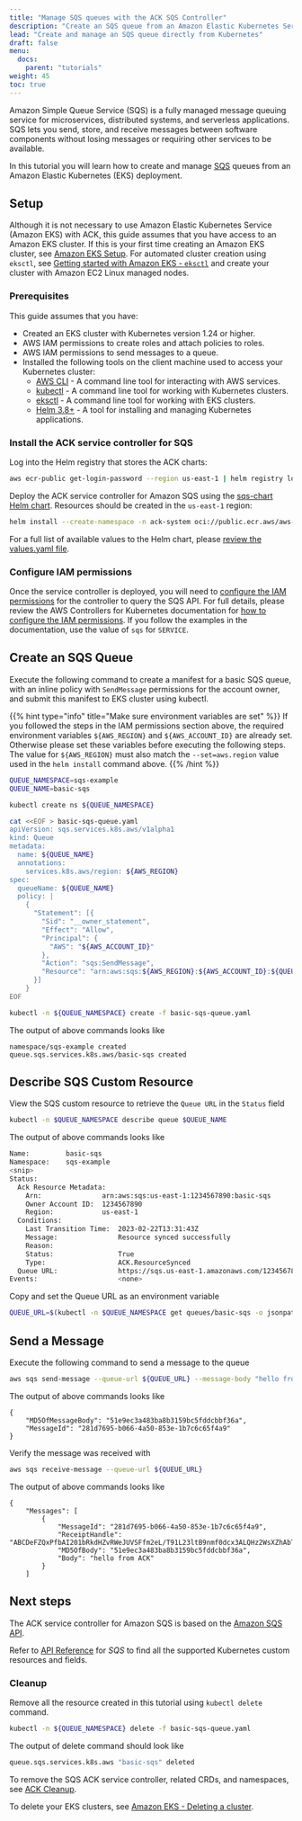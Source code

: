 ```yaml
---
title: "Manage SQS queues with the ACK SQS Controller"
description: "Create an SQS queue from an Amazon Elastic Kubernetes Service (EKS) deployment."
lead: "Create and manage an SQS queue directly from Kubernetes"
draft: false
menu:
  docs:
    parent: "tutorials"
weight: 45
toc: true
---
```


Amazon Simple Queue Service (SQS) is a fully managed message queuing service for microservices, distributed systems, and
serverless applications. SQS lets you send, store, and receive messages between software components
without losing messages or requiring other services to be available.

In this tutorial you will learn how to create and manage [SQS](https://aws.amazon.com/rds/aurora/serverless/) queues
from an Amazon Elastic Kubernetes (EKS) deployment.

## Setup

Although it is not necessary to use Amazon Elastic Kubernetes Service (Amazon EKS) with ACK, this guide assumes that you
have access to an Amazon EKS cluster. If this is your first time creating an Amazon EKS cluster, see [Amazon EKS
Setup](https://docs.aws.amazon.com/deep-learning-containers/latest/devguide/deep-learning-containers-eks-setup.html).
For automated cluster creation using `eksctl`, see [Getting started with Amazon EKS -
`eksctl`](https://docs.aws.amazon.com/eks/latest/userguide/getting-started-eksctl.html) and create your cluster with
Amazon EC2 Linux managed nodes.

### Prerequisites

This guide assumes that you have:

- Created an EKS cluster with Kubernetes version 1.24 or higher.
- AWS IAM permissions to create roles and attach policies to roles.
- AWS IAM permissions to send messages to a queue.
- Installed the following tools on the client machine used to access your Kubernetes cluster:
  - [AWS CLI](https://docs.aws.amazon.com/cli/latest/userguide/install-cliv1.html) - A command line tool for interacting
    with AWS services.
  - [kubectl](https://docs.aws.amazon.com/eks/latest/userguide/install-kubectl.html) - A command line tool for working
    with Kubernetes clusters.
  - [eksctl](https://docs.aws.amazon.com/eks/latest/userguide/eksctl.html) - A command line tool for working with EKS
    clusters.
  - [Helm 3.8+](https://helm.sh/docs/intro/install/) - A tool for installing and managing Kubernetes applications.

### Install the ACK service controller for SQS

Log into the Helm registry that stores the ACK charts:
```bash
aws ecr-public get-login-password --region us-east-1 | helm registry login --username AWS --password-stdin public.ecr.aws
```

Deploy the ACK service controller for Amazon SQS using the [sqs-chart Helm chart](https://gallery.ecr.aws/aws-controllers-k8s/sqs-chart). Resources should be created in the `us-east-1` region:

```bash
helm install --create-namespace -n ack-system oci://public.ecr.aws/aws-controllers-k8s/sqs-chart --version=v0.0.3 --generate-name --set=aws.region=us-east-1
```

For a full list of available values to the Helm chart, please [review the values.yaml file](https://github.com/aws-controllers-k8s/sqs-controller/blob/main/helm/values.yaml).

### Configure IAM permissions

Once the service controller is deployed, you will need to [configure the IAM permissions][irsa-permissions] for the
controller to query the SQS API. For full details, please review the AWS Controllers for Kubernetes documentation for
[how to configure the IAM permissions][irsa-permissions]. If you follow the examples in the documentation, use the value
of `sqs` for `SERVICE`.

## Create an SQS Queue

Execute the following command to create a manifest for a basic SQS queue, with an inline policy with `SendMessage`
permissions for the account owner, and submit this manifest to EKS cluster using kubectl.

{{% hint type="info" title="Make sure environment variables are set" %}}
If you followed the steps in the IAM permissions section above, the required environment variables `${AWS_REGION}` and
`${AWS_ACCOUNT_ID}` are already set. Otherwise please set these variables before executing the following steps. The value for `${AWS_REGION}` must also match the `--set=aws.region` value used in the `helm install` command above.
{{% /hint %}}

```bash
QUEUE_NAMESPACE=sqs-example
QUEUE_NAME=basic-sqs

kubectl create ns ${QUEUE_NAMESPACE}

cat <<EOF > basic-sqs-queue.yaml
apiVersion: sqs.services.k8s.aws/v1alpha1
kind: Queue
metadata:
  name: ${QUEUE_NAME}
  annotations:
    services.k8s.aws/region: ${AWS_REGION}
spec:
  queueName: ${QUEUE_NAME}
  policy: |
    {
      "Statement": [{
        "Sid": "__owner_statement",
        "Effect": "Allow",
        "Principal": {
          "AWS": "${AWS_ACCOUNT_ID}"
        },
        "Action": "sqs:SendMessage",
        "Resource": "arn:aws:sqs:${AWS_REGION}:${AWS_ACCOUNT_ID}:${QUEUE_NAME}"
      }]
    }
EOF

kubectl -n ${QUEUE_NAMESPACE} create -f basic-sqs-queue.yaml
```

The output of above commands looks like

```
namespace/sqs-example created
queue.sqs.services.k8s.aws/basic-sqs created
```

## Describe SQS Custom Resource

View the SQS custom resource to retrieve the `Queue URL` in the `Status` field

```bash
kubectl -n $QUEUE_NAMESPACE describe queue $QUEUE_NAME
```

The output of above commands looks like

```bash
Name:         basic-sqs
Namespace:    sqs-example
<snip>
Status:
  Ack Resource Metadata:
    Arn:               arn:aws:sqs:us-east-1:1234567890:basic-sqs
    Owner Account ID:  1234567890
    Region:            us-east-1
  Conditions:
    Last Transition Time:  2023-02-22T13:31:43Z
    Message:               Resource synced successfully
    Reason:                
    Status:                True
    Type:                  ACK.ResourceSynced
  Queue URL:               https://sqs.us-east-1.amazonaws.com/1234567890/basic-sqs
Events:                    <none>
```

Copy and set the Queue URL as an environment variable

```bash
QUEUE_URL=$(kubectl -n $QUEUE_NAMESPACE get queues/basic-sqs -o jsonpath='{.status.queueURL}')
```

## Send a Message

Execute the following command to send a message to the queue

```bash
aws sqs send-message --queue-url ${QUEUE_URL} --message-body "hello from ACK"
```

The output of above commands looks like

```
{
    "MD5OfMessageBody": "51e9ec3a483ba8b3159bc5fddcbbf36a",
    "MessageId": "281d7695-b066-4a50-853e-1b7c6c65f4a9"
}
```

Verify the message was received with

```bash
aws sqs receive-message --queue-url ${QUEUE_URL}
```

The output of above commands looks like

```
{
    "Messages": [
        {
            "MessageId": "281d7695-b066-4a50-853e-1b7c6c65f4a9",
            "ReceiptHandle": "ABCDeFZQxPfbAI201bRkdHZvRWeJUVSFfm2eL/T91L23ltB9nmf0dcx3ALQHz2WsXZhAbThZR+Ns5rX42+OjySNG6pi9Iu/SRZCVuuMzSBXeTrnLo8JjK3h9KE3uUkWirINgXd4fgVR2/C7feI3lCUhMOVhhYhec8ej5EDorL85Ay1IwZ43WYUQ1bIschP6xDvfzHk6vCi3kCXz6ZvPsNH3kTxp1gEvpQsaL/cq+aIZt/d1VVFsHtExbEk32iK1bo39tyA1A3Q7pT2WMowYh6MrfYdHoBw7PxJueGgx9MIQhQge2E+g6rKzGpFN9oPzPx59gu8n8n7Or6oncNM57pESD2LdzWTYjmS5H+Aw74qJ/gAMBIDNVuFt4Wl/5BvJHUTpOSAdi+Jekdbm3+AegzX8qyA==",
            "MD5OfBody": "51e9ec3a483ba8b3159bc5fddcbbf36a",
            "Body": "hello from ACK"
        }
    ]
```

## Next steps

The ACK service controller for Amazon SQS is based on the [Amazon SQS
API](https://docs.aws.amazon.com/AWSSimpleQueueService/latest/APIReference/Welcome.html).

Refer to [API Reference](https://aws-controllers-k8s.github.io/community/reference/) for *SQS* to find all the supported
Kubernetes custom resources and fields.

### Cleanup

Remove all the resource created in this tutorial using `kubectl delete` command.

```bash
kubectl -n ${QUEUE_NAMESPACE} delete -f basic-sqs-queue.yaml
```

The output of delete command should look like

```bash
queue.sqs.services.k8s.aws "basic-sqs" deleted
```

To remove the SQS ACK service controller, related CRDs, and namespaces, see [ACK Cleanup][cleanup].

To delete your EKS clusters, see [Amazon EKS - Deleting a cluster][cleanup-eks].

[irsa-permissions]: ../../user-docs/irsa/
[cleanup]: ../../user-docs/cleanup/
[cleanup-eks]: https://docs.aws.amazon.com/eks/latest/userguide/delete-cluster.html
